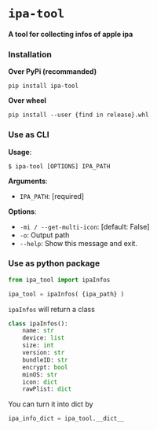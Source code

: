# `ipa-tool`

**A tool for collecting infos of apple ipa**

### Installation
**Over PyPi (recommanded)**
```shell
pip install ipa-tool
```

**Over wheel**
```shell
pip install --user {find in release}.whl
```

### Use as CLI
**Usage**:

```console
$ ipa-tool [OPTIONS] IPA_PATH
```

**Arguments**:

* `IPA_PATH`: [required]

**Options**:

* `-mi / --get-multi-icon`: [default: False]
* `-o`: Output path
* `--help`: Show this message and exit.

### Use as python package

```python
from ipa_tool import ipaInfos

ipa_tool = ipaInfos( {ipa_path} )
```

`ipaInfos` will return a class
```python
class ipaInfos():
    name: str
    device: list
    size: int
    version: str
    bundleID: str
    encrypt: bool
    minOS: str
    icon: dict
    rawPlist: dict
```
You can turn it into dict by
```python
ipa_info_dict = ipa_tool.__dict__
```
